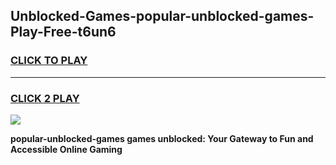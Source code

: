 
## Unblocked-Games-popular-unblocked-games-Play-Free-t6un6
<h3>
<a href="https://premium76.site?title=popular-unblocked-games&ref=18A1">CLICK TO PLAY</a></h3>
<hr>

<h3>
<a href="https://premium76.site?title=popular-unblocked-games&ref=18A1">CLICK 2 PLAY</a>
  
</h3>

<a href="https://premium76.site?title=popular-unblocked-games&ref=18A1"><img src="https://clearcache.store/games.png"></a>


**popular-unblocked-games games unblocked: Your Gateway to Fun and Accessible Online Gaming**
